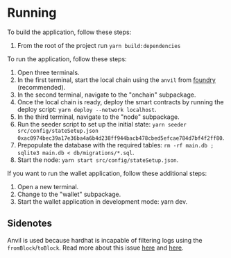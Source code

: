 # Running

To build the application, follow these steps:

1. From the root of the project run `yarn build:dependencies`

To run the application, follow these steps:

1. Open three terminals.
2. In the first terminal, start the local chain using the `anvil` from [foundry](https://github.com/foundry-rs/foundry) (recommended).
3. In the second terminal, navigate to the "onchain" subpackage.
4. Once the local chain is ready, deploy the smart contracts by running the deploy script: `yarn deploy --network localhost`.
5. In the third terminal, navigate to the "node" subpackage.
6. Run the seeder script to set up the initial state: `yarn seeder src/config/stateSetup.json 0xac0974bec39a17e36ba4a6b4d238ff944bacb478cbed5efcae784d7bf4f2ff80`.
7. Prepopulate the database with the required tables: `rm -rf main.db ; sqlite3 main.db < db/migrations/*.sql`.
8. Start the node: `yarn start src/config/stateSetup.json`.

If you want to run the wallet application, follow these additional steps:

1. Open a new terminal.
2. Change to the "wallet" subpackage.
3. Start the wallet application in development mode: yarn dev.

## Sidenotes

Anvil is used because hardhat is incapable of filtering logs using the `fromBlock`/`toBlock`.
Read more about this issue [here](https://github.com/wagmi-dev/viem/discussions/366) and [here](https://github.com/foundry-rs/foundry/issues/4729).
